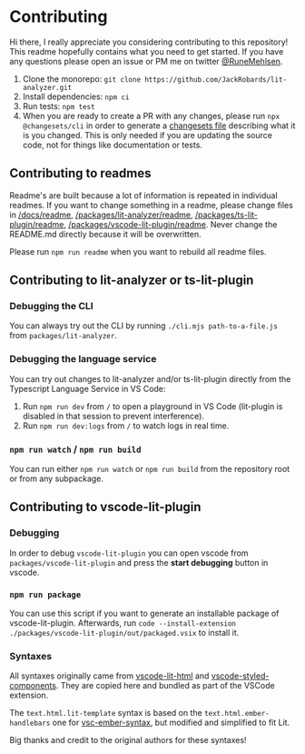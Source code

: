 # Contributing

Hi there, I really appreciate you considering contributing to this repository! This readme hopefully contains what you need to get started. If you have any questions please open an issue or PM me on twitter [@RuneMehlsen](https://twitter.com/RuneMehlsen).

1. Clone the monorepo: `git clone https://github.com/JackRobards/lit-analyzer.git`
2. Install dependencies: `npm ci`
3. Run tests: `npm test`
4. When you are ready to create a PR with any changes, please run `npx @changesets/cli` in order to generate a [changesets file](https://github.com/changesets/changesets) describing what it is you changed. This is only needed if you are updating the source code, not for things like documentation or tests.

## Contributing to readmes

Readme's are built because a lot of information is repeated in individual readmes. If you want to change something in a readme, please change files in [/docs/readme](/docs/readme), [/packages/lit-analyzer/readme](/packages/lit-analyzer/readme), [/packages/ts-lit-plugin/readme](/packages/ts-lit-plugin/readme), [/packages/vscode-lit-plugin/readme](/packages/vscode-lit-plugin/readme). Never change the README.md directly because it will be overwritten.

Please run `npm run readme` when you want to rebuild all readme files.

## Contributing to lit-analyzer or ts-lit-plugin

### Debugging the CLI

You can always try out the CLI by running `./cli.mjs path-to-a-file.js` from `packages/lit-analyzer`.

### Debugging the language service

You can try out changes to lit-analyzer and/or ts-lit-plugin directly from the Typescript Language Service in VS Code:

1. Run `npm run dev` from `/` to open a playground in VS Code (lit-plugin is disabled in that session to prevent interference).
2. Run `npm run dev:logs` from `/` to watch logs in real time.

### `npm run watch` / `npm run build`

You can run either `npm run watch` or `npm run build` from the repository root or from any subpackage.

## Contributing to vscode-lit-plugin

### Debugging

In order to debug `vscode-lit-plugin` you can open vscode from `packages/vscode-lit-plugin` and press the **start debugging** button in vscode.

### `npm run package`

You can use this script if you want to generate an installable package of vscode-lit-plugin. Afterwards, run `code --install-extension ./packages/vscode-lit-plugin/out/packaged.vsix` to install it.

### Syntaxes

All syntaxes originally came from [vscode-lit-html](https://github.com/mjbvz/vscode-lit-html) and [vscode-styled-components](https://github.com/styled-components/vscode-styled-components). They are copied here and bundled as part of the VSCode extension.

The `text.html.lit-template` syntax is based on the `text.html.ember-handlebars` one for [vsc-ember-syntax](https://github.com/lifeart/vsc-ember-syntax/tree/master/syntaxes), but modified and simplified to fit Lit.

Big thanks and credit to the original authors for these syntaxes!
